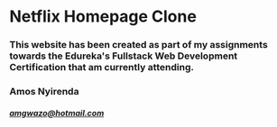 # Netflix Homepage Clone
### This website has been created as part of my assignments towards the Edureka's Fullstack Web Development Certification that am currently attending.

### Amos Nyirenda 
##### amgwazo@hotmail.com
